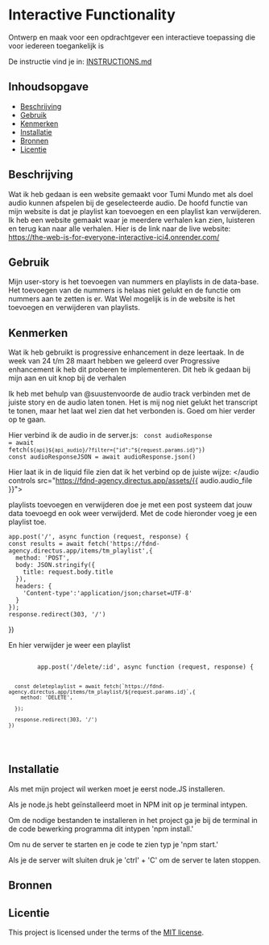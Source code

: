 # Interactive Functionality

Ontwerp en maak voor een opdrachtgever een interactieve toepassing die voor iedereen toegankelijk is

De instructie vind je in: [INSTRUCTIONS.md](https://github.com/fdnd-task/the-web-is-for-everyone-interactive-functionality/blob/main/docs/INSTRUCTIONS.md)


## Inhoudsopgave

  * [Beschrijving](#beschrijving)
  * [Gebruik](#gebruik)
  * [Kenmerken](#kenmerken)
  * [Installatie](#installatie)
  * [Bronnen](#bronnen)
  * [Licentie](#licentie)

## Beschrijving
<!-- Bij Beschrijving staat kort beschreven wat voor project het is en wat je hebt gemaakt -->
Wat ik heb gedaan is een website gemaakt voor Tumi Mundo met als doel audio kunnen afspelen bij de geselecteerde audio. De hoofd functie van mijn website is dat je playlist kan toevoegen en een playlist kan verwijderen. Ik heb een website gemaakt waar je meerdere verhalen kan zien, luisteren en terug kan naar alle verhalen. Hier is de link naar de live website:
https://the-web-is-for-everyone-interactive-ici4.onrender.com/
<!-- Voeg een mooie poster visual of video toe 📸 -->
<!-- Voeg een link toe naar GitHub Pages 🌐-->

## Gebruik
<!-- Bij Gebruik staat de user story, hoe het werkt en wat je er mee kan. -->
Mijn user-story is het toevoegen van nummers en playlists in de data-base. Het toevoegen van de nummers is helaas niet gelukt en de functie om nummers aan te zetten is er. Wat Wel mogelijk is in de website is het toevoegen en verwijderen van playlists. 

## Kenmerken
<!-- Bij Kenmerken staat welke technieken zijn gebruikt en hoe. Wat is de HTML structuur? Wat zijn de belangrijkste dingen in CSS? Wat is er met JS gedaan en hoe? Misschien heb je iets met NodeJS gedaan, of heb je een framework of library gebruikt? -->
Wat ik heb gebruikt is progressive enhancement in deze leertaak. In de week van 24 t/m 28 maart hebben we geleerd over Progressive enhancement ik heb dit proberen te implementeren. Dit heb ik gedaan bij mijn aan en uit knop bij de verhalen

Ik heb met behulp van @suustenvoorde de audio track verbinden met de juiste story en de audio laten tonen. Het is mij nog niet gelukt het transcript te tonen, maar het laat wel zien dat het verbonden is. Goed om hier verder op te gaan.

Hier verbind ik de audio in de server.js:
<code>
  const audioResponse = await fetch(`${api}${api_audio}/?filter={"id":"${request.params.id}"}`)
  const audioResponseJSON = await audioResponse.json()
</code> 

Hier laat ik in de liquid file zien dat ik het verbind op de juiste wijze:
        </audio  controls src="https://fdnd-agency.directus.app/assets/{{ audio.audio_file }}">
        <track
        default
        src="https://fdnd-agency.directus.app/assets/{{ story.transcript }}" />

playlists toevoegen en verwijderen doe je met een post systeem dat jouw data toevoegd en ook weer verwijderd. Met de code hieronder voeg je een playlist toe.

    app.post('/', async function (request, response) {
    const results = await fetch('https://fdnd-agency.directus.app/items/tm_playlist',{
      method: 'POST',
      body: JSON.stringify({
        title: request.body.title
      }),
      headers: {
        'Content-type':'application/json;charset=UTF-8'
      }
    });
    response.redirect(303, '/')
   })

  En hier verwijder je weer een playlist

  <code>
        app.post('/delete/:id', async function (request, response) {

      const deleteplaylist = await fetch(`https://fdnd-agency.directus.app/items/tm_playlist/${request.params.id}`,{
        method: 'DELETE',

      });

      response.redirect(303, '/')
    })
  </code>

## Installatie
<!-- Bij Installatie staat hoe een andere developer aan jouw repo kan werken -->
Als met mijn project wil werken moet je eerst node.JS installeren.

Als je node.js hebt geïnstalleerd moet in NPM init op je terminal intypen.

Om de nodige bestanden te installeren in het project ga je bij de terminal in de code bewerking programma dit intypen 'npm install.'

Om nu de server te starten en je code te zien typ je 'npm start.'

Als je de server wilt sluiten druk je 'ctrl' + 'C' om de server te laten stoppen. 


## Bronnen

## Licentie

This project is licensed under the terms of the [MIT license](./LICENSE).
